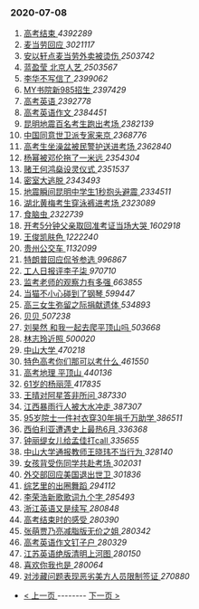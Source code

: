 ### 2020-07-08 
1. [ 高考结束 ](https://s.weibo.com/weibo?q=%E9%AB%98%E8%80%83%E7%BB%93%E6%9D%9F&Refer=top) *4392289*
1. [ 麦当劳回应 ](https://s.weibo.com/weibo?q=%23%E9%BA%A6%E5%BD%93%E5%8A%B3%E5%9B%9E%E5%BA%94%23&Refer=top) *3021117*
1. [ 安以轩点麦当劳外卖被烫伤 ](https://s.weibo.com/weibo?q=%23%E5%AE%89%E4%BB%A5%E8%BD%A9%E7%82%B9%E9%BA%A6%E5%BD%93%E5%8A%B3%E5%A4%96%E5%8D%96%E8%A2%AB%E7%83%AB%E4%BC%A4%23&Refer=top) *2503742*
1. [ 蓝盈莹 北京人艺 ](https://s.weibo.com/weibo?q=%E8%93%9D%E7%9B%88%E8%8E%B9%20%E5%8C%97%E4%BA%AC%E4%BA%BA%E8%89%BA&Refer=top) *2503567*
1. [ 李华不写信了 ](https://s.weibo.com/weibo?q=%E6%9D%8E%E5%8D%8E%E4%B8%8D%E5%86%99%E4%BF%A1%E4%BA%86&Refer=top) *2399062*
1. [ MY书院新985招生 ](https://s.weibo.com/weibo?q=%23MY%E4%B9%A6%E9%99%A2%E6%96%B0985%E6%8B%9B%E7%94%9F%23&topic_ad=1&Refer=top) *2397429*
1. [ 高考英语 ](https://s.weibo.com/weibo?q=%E9%AB%98%E8%80%83%E8%8B%B1%E8%AF%AD&Refer=top) *2392778*
1. [ 高考英语作文 ](https://s.weibo.com/weibo?q=%E9%AB%98%E8%80%83%E8%8B%B1%E8%AF%AD%E4%BD%9C%E6%96%87&Refer=top) *2384451*
1. [ 昆明地震百名考生跑出考场 ](https://s.weibo.com/weibo?q=%23%E6%98%86%E6%98%8E%E5%9C%B0%E9%9C%87%E7%99%BE%E5%90%8D%E8%80%83%E7%94%9F%E8%B7%91%E5%87%BA%E8%80%83%E5%9C%BA%23&Refer=top) *2382139*
1. [ 中国同意世卫派专家来京 ](https://s.weibo.com/weibo?q=%E4%B8%AD%E5%9B%BD%E5%90%8C%E6%84%8F%E4%B8%96%E5%8D%AB%E6%B4%BE%E4%B8%93%E5%AE%B6%E6%9D%A5%E4%BA%AC&Refer=top) *2368776*
1. [ 高考生坐澡盆被民警护送进考场 ](https://s.weibo.com/weibo?q=%23%E9%AB%98%E8%80%83%E7%94%9F%E5%9D%90%E6%BE%A1%E7%9B%86%E8%A2%AB%E6%B0%91%E8%AD%A6%E6%8A%A4%E9%80%81%E8%BF%9B%E8%80%83%E5%9C%BA%23&Refer=top) *2362840*
1. [ 杨幂被邓伦拖了一米远 ](https://s.weibo.com/weibo?q=%23%E6%9D%A8%E5%B9%82%E8%A2%AB%E9%82%93%E4%BC%A6%E6%8B%96%E4%BA%86%E4%B8%80%E7%B1%B3%E8%BF%9C%23&Refer=top) *2354304*
1. [ 赌王何鸿燊设灵仪式 ](https://s.weibo.com/weibo?q=%23%E8%B5%8C%E7%8E%8B%E4%BD%95%E9%B8%BF%E7%87%8A%E8%AE%BE%E7%81%B5%E4%BB%AA%E5%BC%8F%23&Refer=top) *2351537*
1. [ 密室大逃脱 ](https://s.weibo.com/weibo?q=%E5%AF%86%E5%AE%A4%E5%A4%A7%E9%80%83%E8%84%B1&Refer=top) *2343493*
1. [ 地震瞬间昆明中学生1秒抱头避震 ](https://s.weibo.com/weibo?q=%23%E5%9C%B0%E9%9C%87%E7%9E%AC%E9%97%B4%E6%98%86%E6%98%8E%E4%B8%AD%E5%AD%A6%E7%94%9F1%E7%A7%92%E6%8A%B1%E5%A4%B4%E9%81%BF%E9%9C%87%23&Refer=top) *2334511*
1. [ 湖北黄梅考生穿泳裤进考场 ](https://s.weibo.com/weibo?q=%23%E6%B9%96%E5%8C%97%E9%BB%84%E6%A2%85%E8%80%83%E7%94%9F%E7%A9%BF%E6%B3%B3%E8%A3%A4%E8%BF%9B%E8%80%83%E5%9C%BA%23&Refer=top) *2323089*
1. [ 食脑虫 ](https://s.weibo.com/weibo?q=%E9%A3%9F%E8%84%91%E8%99%AB&Refer=top) *2322739*
1. [ 开考5分钟父亲取回准考证当场大哭 ](https://s.weibo.com/weibo?q=%23%E5%BC%80%E8%80%835%E5%88%86%E9%92%9F%E7%88%B6%E4%BA%B2%E5%8F%96%E5%9B%9E%E5%87%86%E8%80%83%E8%AF%81%E5%BD%93%E5%9C%BA%E5%A4%A7%E5%93%AD%23&Refer=top) *1602918*
1. [ 王俊凯肤色 ](https://s.weibo.com/weibo?q=%23%E7%8E%8B%E4%BF%8A%E5%87%AF%E8%82%A4%E8%89%B2%23&Refer=top) *1222240*
1. [ 贵州公交车 ](https://s.weibo.com/weibo?q=%E8%B4%B5%E5%B7%9E%E5%85%AC%E4%BA%A4%E8%BD%A6&Refer=top) *1132099*
1. [ 特朗普回应侃爷参选 ](https://s.weibo.com/weibo?q=%E7%89%B9%E6%9C%97%E6%99%AE%E5%9B%9E%E5%BA%94%E4%BE%83%E7%88%B7%E5%8F%82%E9%80%89&Refer=top) *996867*
1. [ 工人日报评李子柒 ](https://s.weibo.com/weibo?q=%23%E5%B7%A5%E4%BA%BA%E6%97%A5%E6%8A%A5%E8%AF%84%E6%9D%8E%E5%AD%90%E6%9F%92%23&Refer=top) *970710*
1. [ 监考老师的观察力有多强 ](https://s.weibo.com/weibo?q=%23%E7%9B%91%E8%80%83%E8%80%81%E5%B8%88%E7%9A%84%E8%A7%82%E5%AF%9F%E5%8A%9B%E6%9C%89%E5%A4%9A%E5%BC%BA%23&Refer=top) *663855*
1. [ 当猫不小心碰到了钢琴 ](https://s.weibo.com/weibo?q=%23%E5%BD%93%E7%8C%AB%E4%B8%8D%E5%B0%8F%E5%BF%83%E7%A2%B0%E5%88%B0%E4%BA%86%E9%92%A2%E7%90%B4%23&Refer=top) *599447*
1. [ 高三女生弥留之际捐献遗体 ](https://s.weibo.com/weibo?q=%23%E9%AB%98%E4%B8%89%E5%A5%B3%E7%94%9F%E5%BC%A5%E7%95%99%E4%B9%8B%E9%99%85%E6%8D%90%E7%8C%AE%E9%81%97%E4%BD%93%23&Refer=top) *534893*
1. [ 贝贝 ](https://s.weibo.com/weibo?q=%E8%B4%9D%E8%B4%9D&Refer=top) *507238*
1. [ 刘昊然 和我一起去爬平顶山吗 ](https://s.weibo.com/weibo?q=%E5%88%98%E6%98%8A%E7%84%B6%20%E5%92%8C%E6%88%91%E4%B8%80%E8%B5%B7%E5%8E%BB%E7%88%AC%E5%B9%B3%E9%A1%B6%E5%B1%B1%E5%90%97&Refer=top) *503668*
1. [ 林志玲近照 ](https://s.weibo.com/weibo?q=%23%E6%9E%97%E5%BF%97%E7%8E%B2%E8%BF%91%E7%85%A7%23&Refer=top) *500020*
1. [ 中山大学 ](https://s.weibo.com/weibo?q=%E4%B8%AD%E5%B1%B1%E5%A4%A7%E5%AD%A6&Refer=top) *470218*
1. [ 特色高考你们那可以考什么 ](https://s.weibo.com/weibo?q=%23%E7%89%B9%E8%89%B2%E9%AB%98%E8%80%83%E4%BD%A0%E4%BB%AC%E9%82%A3%E5%8F%AF%E4%BB%A5%E8%80%83%E4%BB%80%E4%B9%88%23&Refer=top) *461550*
1. [ 高考地理 平顶山 ](https://s.weibo.com/weibo?q=%E9%AB%98%E8%80%83%E5%9C%B0%E7%90%86%20%E5%B9%B3%E9%A1%B6%E5%B1%B1&Refer=top) *440136*
1. [ 61岁的杨丽萍 ](https://s.weibo.com/weibo?q=%2361%E5%B2%81%E7%9A%84%E6%9D%A8%E4%B8%BD%E8%90%8D%23&Refer=top) *417835*
1. [ 王晴对阿星答非所问 ](https://s.weibo.com/weibo?q=%23%E7%8E%8B%E6%99%B4%E5%AF%B9%E9%98%BF%E6%98%9F%E7%AD%94%E9%9D%9E%E6%89%80%E9%97%AE%23&Refer=top) *387330*
1. [ 江西暴雨行人被大水冲走 ](https://s.weibo.com/weibo?q=%23%E6%B1%9F%E8%A5%BF%E6%9A%B4%E9%9B%A8%E8%A1%8C%E4%BA%BA%E8%A2%AB%E5%A4%A7%E6%B0%B4%E5%86%B2%E8%B5%B0%23&Refer=top) *387307*
1. [ 95岁院士一件衬衣穿30年捐千万助学 ](https://s.weibo.com/weibo?q=95%E5%B2%81%E9%99%A2%E5%A3%AB%E4%B8%80%E4%BB%B6%E8%A1%AC%E8%A1%A3%E7%A9%BF30%E5%B9%B4%E6%8D%90%E5%8D%83%E4%B8%87%E5%8A%A9%E5%AD%A6&Refer=top) *386511*
1. [ 西伯利亚遭遇史上最热6月 ](https://s.weibo.com/weibo?q=%E8%A5%BF%E4%BC%AF%E5%88%A9%E4%BA%9A%E9%81%AD%E9%81%87%E5%8F%B2%E4%B8%8A%E6%9C%80%E7%83%AD6%E6%9C%88&Refer=top) *336368*
1. [ 钟丽缇女儿给孟佳打call ](https://s.weibo.com/weibo?q=%23%E9%92%9F%E4%B8%BD%E7%BC%87%E5%A5%B3%E5%84%BF%E7%BB%99%E5%AD%9F%E4%BD%B3%E6%89%93call%23&Refer=top) *335655*
1. [ 中山大学通报教师王晓玮不当行为 ](https://s.weibo.com/weibo?q=%E4%B8%AD%E5%B1%B1%E5%A4%A7%E5%AD%A6%E9%80%9A%E6%8A%A5%E6%95%99%E5%B8%88%E7%8E%8B%E6%99%93%E7%8E%AE%E4%B8%8D%E5%BD%93%E8%A1%8C%E4%B8%BA&Refer=top) *328140*
1. [ 女孩背受伤同学共赴考场 ](https://s.weibo.com/weibo?q=%E5%A5%B3%E5%AD%A9%E8%83%8C%E5%8F%97%E4%BC%A4%E5%90%8C%E5%AD%A6%E5%85%B1%E8%B5%B4%E8%80%83%E5%9C%BA&Refer=top) *302031*
1. [ 外交部回应美国退出世卫 ](https://s.weibo.com/weibo?q=%E5%A4%96%E4%BA%A4%E9%83%A8%E5%9B%9E%E5%BA%94%E7%BE%8E%E5%9B%BD%E9%80%80%E5%87%BA%E4%B8%96%E5%8D%AB&Refer=top) *301836*
1. [ 综艺里的出圈舞蹈 ](https://s.weibo.com/weibo?q=%23%E7%BB%BC%E8%89%BA%E9%87%8C%E7%9A%84%E5%87%BA%E5%9C%88%E8%88%9E%E8%B9%88%23&Refer=top) *294112*
1. [ 李荣浩新歌歌词九个字 ](https://s.weibo.com/weibo?q=%23%E6%9D%8E%E8%8D%A3%E6%B5%A9%E6%96%B0%E6%AD%8C%E6%AD%8C%E8%AF%8D%E4%B9%9D%E4%B8%AA%E5%AD%97%23&Refer=top) *285493*
1. [ 浙江英语又是续写 ](https://s.weibo.com/weibo?q=%E6%B5%99%E6%B1%9F%E8%8B%B1%E8%AF%AD%E5%8F%88%E6%98%AF%E7%BB%AD%E5%86%99&Refer=top) *280848*
1. [ 高考结束时的感受 ](https://s.weibo.com/weibo?q=%23%E9%AB%98%E8%80%83%E7%BB%93%E6%9D%9F%E6%97%B6%E7%9A%84%E6%84%9F%E5%8F%97%23&Refer=top) *280390*
1. [ 张萌贾乃亮减脂版无价之姐 ](https://s.weibo.com/weibo?q=%23%E5%BC%A0%E8%90%8C%E8%B4%BE%E4%B9%83%E4%BA%AE%E5%87%8F%E8%84%82%E7%89%88%E6%97%A0%E4%BB%B7%E4%B9%8B%E5%A7%90%23&Refer=top) *280342*
1. [ 高考英语作文钉子户 ](https://s.weibo.com/weibo?q=%23%E9%AB%98%E8%80%83%E8%8B%B1%E8%AF%AD%E4%BD%9C%E6%96%87%E9%92%89%E5%AD%90%E6%88%B7%23&Refer=top) *280329*
1. [ 江苏英语绝版清明上河图 ](https://s.weibo.com/weibo?q=%E6%B1%9F%E8%8B%8F%E8%8B%B1%E8%AF%AD%E7%BB%9D%E7%89%88%E6%B8%85%E6%98%8E%E4%B8%8A%E6%B2%B3%E5%9B%BE&Refer=top) *280150*
1. [ 喜欢你我也是 ](https://s.weibo.com/weibo?q=%E5%96%9C%E6%AC%A2%E4%BD%A0%E6%88%91%E4%B9%9F%E6%98%AF&Refer=top) *280064*
1. [ 对涉藏问题表现恶劣美方人员限制签证 ](https://s.weibo.com/weibo?q=%E5%AF%B9%E6%B6%89%E8%97%8F%E9%97%AE%E9%A2%98%E8%A1%A8%E7%8E%B0%E6%81%B6%E5%8A%A3%E7%BE%8E%E6%96%B9%E4%BA%BA%E5%91%98%E9%99%90%E5%88%B6%E7%AD%BE%E8%AF%81&Refer=top) *270880* 

- [ < 上一页 ](https://github.com/able8/weibo-hot-record/blob/master/2020-07-07.md) -------- [ 下一页 > ](https://github.com/able8/weibo-hot-record/blob/master/2020-07-09.md)